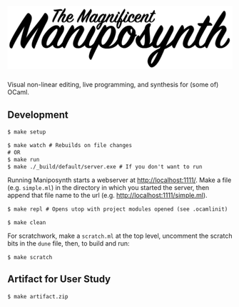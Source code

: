 # ![The Magnificent Maniposynth](assets/maniposynth.svg)

Visual non-linear editing, live programming, and synthesis for (some of) OCaml.

## Development

```
$ make setup
```

```
$ make watch # Rebuilds on file changes
# OR
$ make run
$ make ./_build/default/server.exe # If you don't want to run
```

Running Maniposynth starts a webserver at [http://localhost:1111/](http://localhost:1111/). Make a file (e.g. `simple.ml`) in the directory in which you started the server, then append that file name to the url (e.g. [http://localhost:1111/simple.ml](http://localhost:1111/simple.ml)).

```
$ make repl # Opens utop with project modules opened (see .ocamlinit)
```

```
$ make clean
```

For scratchwork, make a  `scratch.ml` at the top level, uncomment the scratch bits in the  `dune` file, then, to build and run:

```
$ make scratch
```

## Artifact for User Study

```
$ make artifact.zip
```


